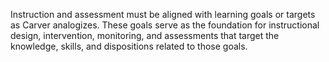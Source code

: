 
Instruction and assessment must be aligned with learning goals or targets as Carver analogizes. These goals serve as the foundation for instructional design, intervention, monitoring, and assessments that target the knowledge, skills, and dispositions related to those goals.
